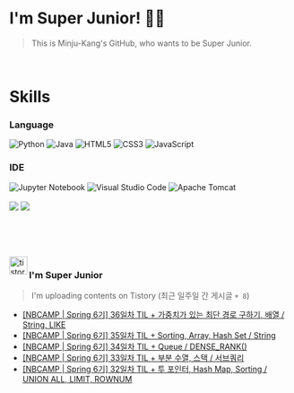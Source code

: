 
# I'm Super Junior! 🐱‍🏍
  > This is Minju-Kang's GitHub, who wants to be Super Junior.

<br>

<h1>Skills</h1>
<h3>Language</h3>
<div sytle="display:inline;">
<img alt="Python" src="https://img.shields.io/badge/Python-3776AB?style=flat-square&logo=Python&logoColor=white"/>
<img alt="Java" src="https://img.shields.io/badge/JAVA-007396?style=flat-square&logo=Java&logoColor=white"/>
<img alt="HTML5" src="https://img.shields.io/badge/HTML5-E34F26?style=flat-square&logo=HTML5&logoColor=white"/>
<img alt="CSS3" src="https://img.shields.io/badge/CSS3-1572B6?style=flat-square&logo=CSS3&logoColor=white"/>
<img alt="JavaScript" src="https://img.shields.io/badge/JavaScript-F7DF1E?style=flat-square&logo=JavaScript&logoColor=black"/>
</div>
<h3>IDE</h3>
<div sytle="display:inline;">
<img alt="Jupyter Notebook" src="https://img.shields.io/badge/Jupyter-F37626?style=flat-square&logo=Jupyter&logoColor=white"/>
<img alt="Visual Studio Code" src="https://img.shields.io/badge/Visual Studio Code-007ACC?style=flat-square&logo=Visual Studio Code&logoColor=white"/>
<img alt="Apache Tomcat" src="https://img.shields.io/badge/Apache Tomcat-F8DC75?style=flat-square&logo=Apache Tomcat&logoColor=black"/>
</div>
<br>

<img src="https://github-readme-stats.vercel.app/api/top-langs/?username=minjukang727" >
<img src="https://github-readme-stats.vercel.app/api?username=MinjuKang727&show_icons=true&theme=radical">

<br><br>


<br>

<img src="https://github.com/MinjuKang727/MinjuKang727/assets/108849480/0ac49170-7c8c-4c99-b0e5-86c414fc591c" alt="tistory-icon_IamSuperJunior" width="32px" align="left">

###  I'm Super Junior
  > I'm uploading contents on Tistory  (최근 일주일 간 게시글 `+ 8`)  

- <a href="https://ajtwltsk.tistory.com/291"> [NBCAMP | Spring 6기] 36일차 TIL + 가중치가 있는 최단 경로 구하기, 배열 / String, LIKE </a><br>  
- <a href="https://ajtwltsk.tistory.com/290"> [NBCAMP | Spring 6기] 35일차 TIL + Sorting, Array, Hash Set / String </a><br>  
- <a href="https://ajtwltsk.tistory.com/289"> [NBCAMP | Spring 6기] 34일차 TIL + Queue / DENSE_RANK() </a><br>  
- <a href="https://ajtwltsk.tistory.com/288"> [NBCAMP | Spring 6기] 33일차 TIL + 부분 수열, 스택 / 서브쿼리 </a><br>  
- <a href="https://ajtwltsk.tistory.com/286"> [NBCAMP | Spring 6기] 32일차 TIL + 투 포인터, Hash Map, Sorting / UNION ALL, LIMIT, ROWNUM </a><br>  

